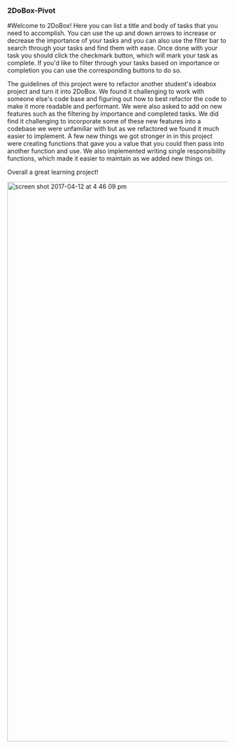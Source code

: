 ### 2DoBox-Pivot

#Welcome to 2DoBox! Here you can list a title and body of tasks that you need to accomplish. You can use the up and down arrows to increase or decrease the importance of your tasks and you can also use the filter bar to search through your tasks and find them with ease. Once done with your task you should click the checkmark button, which will mark your task as complete. If you'd like to filter through your tasks based on importance or completion you can use the corresponding buttons to do so. 

The guidelines of this project were to refactor another student's ideabox project and turn it into 2DoBox. We found it challenging to work with someone else's code base and figuring out how to best refactor the code to make it more readable and performant. We were also asked to add on new features such as the filtering by importance and completed tasks. We did find it challenging to incorporate some of these new features into a codebase we were unfamiliar with but as we refactored we found it much easier to implement. A few new things we got stronger in in this project were creating functions that gave you a value that you could then pass into another function and use. We also implemented writing single responsibility functions, which made it easier to maintain as we added new things on.   

Overall a great learning project!

<img width="1277" alt="screen shot 2017-04-12 at 4 46 09 pm" src="https://cloud.githubusercontent.com/assets/18603030/24982646/a904ca12-1f9f-11e7-8994-aba860c9f745.png">




